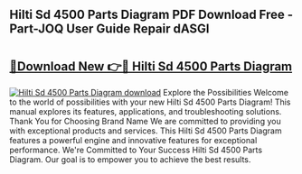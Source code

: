 ## Hilti Sd 4500 Parts Diagram PDF Download Free - Part-JOQ User Guide Repair dASGl

# <h2><a href="http://dfor4h.blite.top/?on=Hilti+Sd+4500+Parts+Diagram">🔗Download New 👉🔴 Hilti Sd 4500 Parts Diagram</a></h2>

[![Hilti Sd 4500 Parts Diagram download](https://i.imgur.com/lujVjoI.png)](http://dfor4h.blite.top/?on=Hilti+Sd+4500+Parts+Diagram)
Explore the Possibilities Welcome to the world of possibilities with your new Hilti Sd 4500 Parts Diagram! This manual explores its features, applications, and troubleshooting solutions. Thank You for Choosing Brand Name We are committed to providing you with exceptional products and services. This Hilti Sd 4500 Parts Diagram features a powerful engine and innovative features for exceptional performance. We're Committed to Your Success Hilti Sd 4500 Parts Diagram. Our goal is to empower you to achieve the best results.
